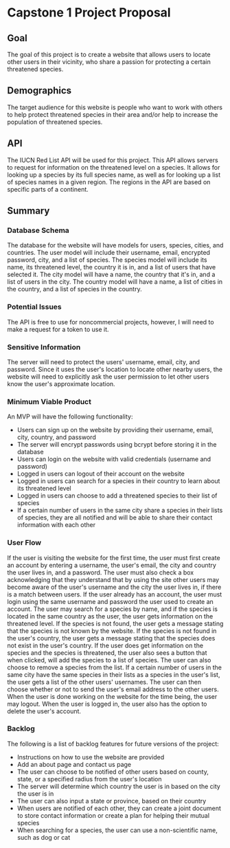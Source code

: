 # Capstone 1 Project Proposal

## Goal

The goal of this project is to create a website that allows users to locate
other users in their vicinity, who share a passion for protecting a certain
threatened species.

## Demographics

The target audience for this website is people who want to work with others to
help protect threatened species in their area and/or help to increase the
population of threatened species.

## API

The IUCN Red List API will be used for this project. This API allows servers to
request for information on the threatened level on a species. It allows for
looking up a species by its full species name, as well as for looking up a list
of species names in a given region. The regions in the API are based on specific
parts of a continent.

## Summary

### Database Schema

The database for the website will have models for users, species, cities, and
countries. The user model will include their username, email, encrypted
password, city, and a list of species. The species model will include its name,
its threatened level, the country it is in, and a list of users that have
selected it. The city model will have a name, the country that it's in, and a
list of users in the city. The country model will have a name, a list of cities
in the country, and a list of species in the country.

### Potential Issues

The API is free to use for noncommercial projects, however, I will need to make
a request for a token to use it.

### Sensitive Information

The server will need to protect the users' username, email, city, and
password. Since it uses the user's location to locate other nearby users, the
website will need to explicitly ask the user permission to let other users know
the user's approximate location.

### Minimum Viable Product

An MVP will have the following functionality:
* Users can sign up on the website by providing their username, email, city,
country, and password
* The server will encrypt passwords using bcrypt before storing it in the
database
* Users can login on the website with valid credentials (username and password)
* Logged in users can logout of their account on the website
* Logged in users can search for a species in their country to learn about its
threatened level
* Logged in users can choose to add a threatened species to their list of
species
* If a certain number of users in the same city share a species in their lists
of species, they are all notified and will be able to share their contact
information with each other

### User Flow

If the user is visiting the website for the first time, the user must first
create an account by entering a username, the user's email, the city and country
the user lives in, and a password. The user must also check a box acknowledging
that they understand that by using the site other users may become aware of the
user's username and the city the user lives in, if there is a match between
users. If the user already has an account, the user must login using the same
username and password the user used to create an account. The user may search
for a species by name, and if the species is located in the same country as the
user, the user gets information on the threatened level. If the species is not
found, the user gets a message stating that the species is not known by the
website. If the species is not found in the user's country, the user gets a
message stating that the species does not exist in the user's country. If the
user does get information on the species and the species is threatened, the user
also sees a button that when clicked, will add the species to a list of species.
The user can also choose to remove a species from the list. If a certain number
of users in the same city have the same species in their lists as a species in
the user's list, the user gets a list of the other users' usernames. The user
can then choose whether or not to send the user's email address to the other
users. When the user is done working on the website for the time being, the user
may logout. When the user is logged in, the user also has the option to delete
the user's account.

### Backlog

The following is a list of backlog features for future versions of the project:
* Instructions on how to use the website are provided
* Add an about page and contact us page
* The user can choose to be notified of other users based on county, state, or a
specified radius from the user's location
* The server will determine which country the user is in based on the city the
user is in
* The user can also input a state or province, based on their country
* When users are notified of each other, they can create a joint document to
store contact information or create a plan for helping their mutual species
* When searching for a species, the user can use a non-scientific name, such as
dog or cat
